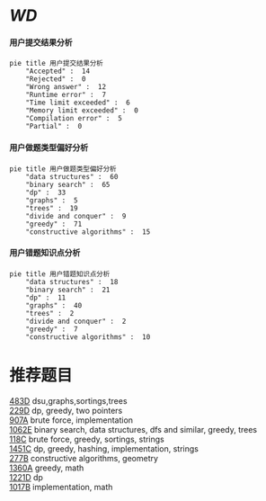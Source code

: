 # _WD_

<!-- tabs:start -->



#### **用户提交结果分析**

```mermaid
pie title 用户提交结果分析
    "Accepted" :  14
    "Rejected" :  0
    "Wrong answer" :  12
    "Runtime error" :  7
    "Time limit exceeded" :  6
    "Memory limit exceeded" :  0
    "Compilation error" :  5
    "Partial" :  0
```

#### **用户做题类型偏好分析**

```mermaid
pie title 用户做题类型偏好分析
    "data structures" :  60
    "binary search" :  65
    "dp" :  33
    "graphs" :  5
    "trees" :  19
    "divide and conquer" :  9
    "greedy" :  71
    "constructive algorithms" :  15
```
#### **用户错题知识点分析**

```mermaid
pie title 用户错题知识点分析
    "data structures" :  18
    "binary search" :  21
    "dp" :  11
    "graphs" :  40
    "trees" :  2
    "divide and conquer" :  2
    "greedy" :  7
    "constructive algorithms" :  10
```



<!-- tabs:end -->
# 推荐题目
[483D](https://codeforces.com/contest/483/problem/D)		dsu,graphs,sortings,trees		  
[229D](https://codeforces.com/contest/229/problem/D)		dp,
                        greedy,
                        two pointers		  
[907A](https://codeforces.com/contest/907/problem/A)		brute force,
                        implementation		  
[1062E](https://codeforces.com/contest/1062/problem/E)		binary search,
                        data structures,
                        dfs and similar,
                        greedy,
                        trees		  
[118C](https://codeforces.com/contest/118/problem/C)		brute force,
                        greedy,
                        sortings,
                        strings		  
[1451C](https://codeforces.com/contest/1451/problem/C)		dp,
                        greedy,
                        hashing,
                        implementation,
                        strings		  
[277B](https://codeforces.com/contest/277/problem/B)		constructive algorithms,
                        geometry		  
[1360A](https://codeforces.com/contest/1360/problem/A)		greedy,
                        math		  
[1221D](https://codeforces.com/contest/1221/problem/D)		dp		  
[1017B](https://codeforces.com/contest/1017/problem/B)		implementation,
                        math		  
